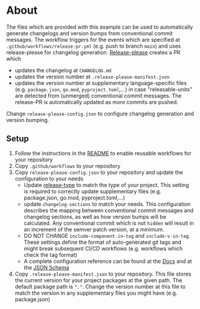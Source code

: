 # About

The files which are provided with this example can be used to automatically generate changelogs and version bumps from conventional commit messages. 
The workflow triggers for the events which are specified at `.github/workflows/release-pr.yml` (e.g. push to branch `main`) and uses release-please for changelog generation.
[Release-please](https://github.com/googleapis/release-please) creates a PR which
* updates the changelog at `CHANGELOG.md`
* updates the version number at `.release-please-manifest.json`
* updates the version number at supplementary language-specific files (e.g. `package.json`, `go.mod`, `pyproject.toml`,...)
in case "releasable-units" are detected from (unmerged) conventional commit messages. The release-PR is automatically updated as more commits are pushed.

Change `release-please-config.json` to configure changelog generation and version bumping.


## Setup
1. Follow the instructions in the [README](https://github.com/MeKo-Tech/workflows/blob/main/README.md) to enable reusable workflows for your repository
2. Copy `.github/workflows` to your repository
3. Copy `release-please-config.json` to your repository and update the configuration to your needs
    * Update [release-type](https://raw.githubusercontent.com/googleapis/release-please/main/schemas/config.json) to match the type of your project. This setting is required to correctly update supplementary files (e.g. package.json, go.mod, pyproject.toml,...)
    * update `changelog-sections` to match your needs. This configuration describes the mapping between conventional commit messages and changelog sections, as well as how version bumps will be calculated. Any conventional commit which is not `hidden` will result in an increment of the semver patch version, at a minimum.
    * DO NOT CHANGE `include-component-in-tag` and `include-v-in-tag`. These settings define the format of auto-generated git tags and might break subsequent CI/CD workflows (e.g. workflows which check the tag format)
    * A complete configuration reference can be found at the [Docs](https://github.com/googleapis/release-please/blob/main/docs/manifest-releaser.md) and at the [JSON Schema](https://raw.githubusercontent.com/googleapis/release-please/main/schemas/config.json)
4. Copy `.release-please-manifest.json` to your repository. This file stores the current version for your project packages at the given path. The default package path is `"."`.
   Change the version number at this file to match the version in any supplementary files you might have (e.g. package.json)
